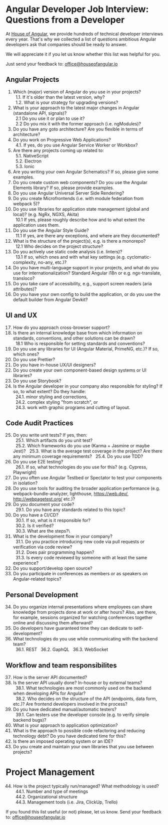 # Angular Developer Job Interview: Questions from a Developer

At [House of Angular](https://houseofangular.io/), we provide hundreds of technical developer interviews every year. That's why we collected a list of questions ambitious Angular developers ask that companies should be ready to answer.

We will appreciate it if you let us know whether this list was helpful for you.

Just send your feedback to: [office@houseofangular.io](mailto:office@houseofangular.io)


## Angular Projects

1.  Which (major) version of Angular do you use in your projects?\
&nbsp;&nbsp;1.1. If it's older than the latest version, why?\
&nbsp;&nbsp;1.2. What is your strategy for upgrading versions?
2.  What is your approach to the latest major changes in Angular (standalone API, signals)?\
&nbsp;&nbsp;2.1 Do you use it or plan to use it?\
&nbsp;&nbsp;2.2 Do you mix it with the former approach (i.e. ngModules)?
3.  Do you have any goto architecture? Are you flexible in terms of architecture?
4.  Do you work on Progressive Web Applications?\
&nbsp;&nbsp;4.1. If yes, do you use Angular Service Worker or Workbox?
5.  Are there any projects coming up related to:\
&nbsp;&nbsp;5.1. NativeScript\
&nbsp;&nbsp;5.2. Electron\
&nbsp;&nbsp;5.3. Ionic
6.  Are you writing your own Angular Schematics? If so, please give some examples.
7.  Do you create custom web components? Do you use the Angular Elements library? If so, please provide examples.
8.  Do you use Angular Universal Server Side Rendering?
9.  Do you create Microfrontends (i.e. with module federation from webpack 5)?
10.  Do you use libraries for application state management (global and local)? (e.g. NgRx, NGXS, Akita)\
&nbsp;&nbsp;10.1 If yes, please roughly describe how and to what extent the application uses them.
11.  Do you use the Angular Style Guide?\
&nbsp;&nbsp;11.1 If yes, are there any exceptions, and where are they documented?
12.  What is the structure of the project(s), e.g. is there a monorepo?\
&nbsp;&nbsp;12.1 Who decides on the project structure?
13.  Do you actively use static code analysis (i.e. linters)?\
&nbsp;&nbsp;13.1 If so, which ones and with what key settings (e.g. cyclomatic-complexity, no-any, etc.)?
14.  Do you have multi-language support in your projects, and what do you use for internationalization? Standard Angular i18n or e.g. ngx-translate, transloco?
15.  Do you take care of accessibility, e.g., support screen readers (aria attributes)?    
16.  Do you have your own config to build the application, or do you use the default builder from Angular Devkit?

## UI and UX

17. How do you approach cross-browser support?
18. Is there an internal knowledge base from which information on standards, conventions, and other solutions can be drawn?\
&nbsp;&nbsp;18.1 Who is responsible for setting standards and conventions?
19. Do you use any libraries for UI (Angular Material, PrimeNG, etc.)? If so, which ones? 
20. Do you use Prettier?
21. Do you have in-house UX/UI designers?
22. Do you create your own component-based design systems or UI libraries?
23. Do you use Storybook?
24. Is the Angular developer in your company also responsible for styling? If so, to what extent? Do they handle:\
&nbsp;&nbsp;24.1. minor styling and corrections,\
&nbsp;&nbsp;24.2. complex styling "from scratch", or\
&nbsp;&nbsp;24.3. work with graphic programs and cutting of layout.

## Code Audit Practices

25. Do you write unit tests? If yes, then:\
&nbsp;&nbsp;25.1. Which artifacts do you unit test?\
&nbsp;&nbsp;25.2. Which frameworks do you use (Karma + Jasmine or maybe Jest)?
&nbsp;&nbsp;25.3. What is the average test coverage in the project? Are there any minimum coverage requirements?
&nbsp;&nbsp;25.4. Do you use TDD?
26. Do you use E2E testing?\
&nbsp;&nbsp;26.1. If so, what technologies do you use for this? (e.g. Cypress, Playwright)
27. Do you often use Angular Testbed or Spectator to test your components in isolation?
28. Do you use tools for auditing the broader application performance (e.g. webpack-bundle-analyzer, lighthouse, https://web.dev/, http://webpagetest.org/ etc.)?
29. Do you document your code?\
&nbsp;&nbsp;29.1. Do you have any standards related to this topic?
30. Do you have a CI/CD?\
&nbsp;&nbsp;30.1. If so, what is it responsible for?\
&nbsp;&nbsp;30.2. Is it verified?\
&nbsp;&nbsp;30.3. What are the steps?\
31. What is the development flow in your company?\
&nbsp;&nbsp;31.1. Do you practice introducing new code via pull requests or verification via code review?\
&nbsp;&nbsp;31.2. Does pair programming happen?\
&nbsp;&nbsp;31.3. Is every code reviewed by someone with at least the same experience?
32. Do you support/develop open source?
33. Do you participate in conferences as members or as speakers on Angular-related topics?

## Personal Development
34. Do you organize internal presentations where employees can share knowledge from projects done at work or after hours? Also, are there, for example, sessions organized for watching conferences together online and discussing them afterward?
35. Do developers have guaranteed time they can dedicate to self-development?
36.  What technologies do you use while communicating with the backend team?\
&nbsp;&nbsp;36.1. REST
&nbsp;&nbsp;36.2. GaphQL
&nbsp;&nbsp;36.3. WebSocket

## Workflow and team responsibilites
37. How is the server API documented?
38. Is the server API usually done? In-house or by external teams?\
&nbsp;&nbsp;38.1. What technologies are most commonly used on the backend when developing APIs for Angular?\
&nbsp;&nbsp;38.2. Who decides on the structure of the API (endpoints, data form, etc.)? Are frontend developers involved in the process?
39. Do you have dedicated manual/automatic testers?\
&nbsp;&nbsp;39.1. Can testers use the developer console (e.g. to verify simple backend bugs)?
40. What is your approach to application optimization?
41. What is the approach to possible code refactoring and reducing technology debt? Do you have dedicated time for this?
42. Is there an imposed operating system or an IDE?
43. Do you create and maintain your own libraries that you use between projects?

# Project Management
44. How is the project typically run/managed? What methodology is used?\
&nbsp;&nbsp;44.1. Number and type of meetings\
&nbsp;&nbsp;44.2. Organizational structure\
&nbsp;&nbsp;44.3. Management tools (i.e. Jira, ClickUp, Trello)

If you found this list useful (or not) please, let us know. Send your feedback to: [office@houseofangular.io](mailto:office@houseofangular.io)
